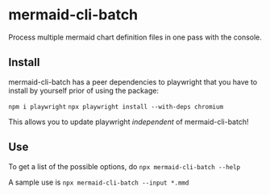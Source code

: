# mermaid-cli-batch

Process multiple mermaid chart definition files in one pass with the console.

## Install

mermaid-cli-batch has a peer dependencies to playwright that you have to install by yourself prior of using the package:

`npm i playwright`
`npx playwright install --with-deps chromium`

This allows you to update playwright *independent* of mermaid-cli-batch!

## Use

To get a list of the possible options, do `npx mermaid-cli-batch --help`

A sample use is `npx mermaid-cli-batch --input *.mmd`
